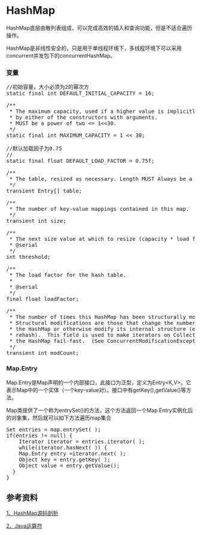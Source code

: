 # HashMap #

HashMap底层由散列表组成，可以完成高效的插入和查询功能，但是不适合遍历操作。

HashMap是非线性安全的，只是用于单线程环境下，多线程环境下可以采用concurrent并发包下的concurrentHashMap。

### 变量 ###

<pre>
//初始容量，大小必须为2的幂次方
static final int DEFAULT_INITIAL_CAPACITY = 16;

/**
 * The maximum capacity, used if a higher value is implicitly specified
 * by either of the constructors with arguments.
 * MUST be a power of two <= 1<<30.
 */
static final int MAXIMUM_CAPACITY = 1 << 30;

//默认加载因子为0.75
//
static final float DEFAULT_LOAD_FACTOR = 0.75f;

/**
 * The table, resized as necessary. Length MUST Always be a power of two.
 */
transient Entry[] table;

/**
 * The number of key-value mappings contained in this map.
 */
transient int size;

/**
 * The next size value at which to resize (capacity * load factor).
 * @serial
 */
int threshold;

/**
 * The load factor for the hash table.
 *
 * @serial
 */
final float loadFactor;

/**
 * The number of times this HashMap has been structurally modified
 * Structural modifications are those that change the number of mappings in
 * the HashMap or otherwise modify its internal structure (e.g.,
 * rehash).  This field is used to make iterators on Collection-views of
 * the HashMap fail-fast.  (See ConcurrentModificationException).
 */
transient int modCount;
</pre>

### Map.Entry ###

Map.Entry是Map声明的一个内部接口，此接口为泛型，定义为Entry<K,V>。它表示Map中的一个实体（一个key-value对）。接口中有getKey(),getValue()等方法。

Map类提供了一个称为entrySet()的方法，这个方法返回一个Map.Entry实例化后的对象集，然后就可以如下方法遍历map集合

<pre>
Set entries = map.entrySet( );
if(entries != null) {
    Iterator iterator = entries.iterator( );
    while(iterator.hasNext( )) {
    Map.Entry entry =iterator.next( );
    Object key = entry.getKey( );
    Object value = entry.getValue();
  }
}
</pre>

## 参考资料 ##
[1、HashMap源码剖析](http://www.importnew.com/20321.html)

[2、Java运算符](http://www.runoob.com/java/java-operators.html)

